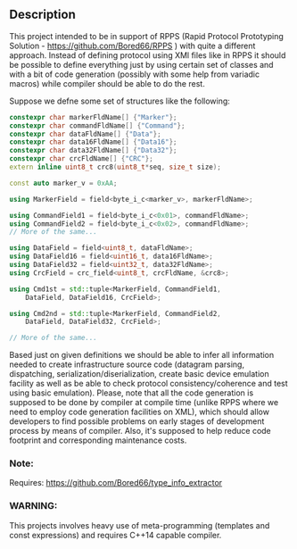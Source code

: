 ## Description
This project intended to be in support of RPPS (Rapid Protocol Prototyping Solution - https://github.com/Bored66/RPPS ) with quite a different approach. Instead of defining protocol using XMl files like in RPPS it should be possible to define everything just by using certain set of classes and with a bit of code generation (possibly with some help from variadic macros) while compiler should be able to do the rest.

Suppose we defne some set of structures like the following:
``` c++
constexpr char markerFldName[] {"Marker"};
constexpr char commandFldName[] {"Command"};
constexpr char dataFldName[] {"Data"};
constexpr char data16FldName[] {"Data16"};
constexpr char data32FldName[] {"Data32"};
constexpr char crcFldName[] {"CRC"};
extern inline uint8_t crc8(uint8_t*seq, size_t size);

const auto marker_v = 0xAA;

using MarkerField = field<byte_i_c<marker_v>, markerFldName>;

using CommandField1 = field<byte_i_c<0x01>, commandFldName>;
using CommandField2 = field<byte_i_c<0x02>, commandFldName>;
// More of the same...

using DataField = field<uint8_t, dataFldName>;
using DataField16 = field<uint16_t, data16FldName>;
using DataField32 = field<uint32_t, data32FldName>;
using CrcField = crc_field<uint8_t, crcFldName, &crc8>;

using Cmd1st = std::tuple<MarkerField, CommandField1,
    DataField, DataField16, CrcField>;

using Cmd2nd = std::tuple<MarkerField, CommandField2,
    DataField, DataField32, CrcField>;

// More of the same...

```
Based just on given definitions we should be able to infer all information needed to create infrastructure source code (datagram parsing, dispatching, serialization/diserialization, create basic device emulation facility as well as be able to check protocol consistency/coherence and test using basic emulation). Please, note that all the code generation is supposed to be done by compiler at compile time (unlike RPPS where we need to employ code generation facilities on XML), which should allow developers to find possible problems on early stages of development process by means of compiler. Also, it's supposed to help reduce code footprint and corresponding maintenance costs.
### Note:
 Requires: https://github.com/Bored66/type_info_extractor

### WARNING: 
This projects involves heavy use of meta-programming (templates and const expressions) and requires C++14 capable compiler.

